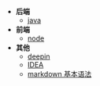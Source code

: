 - **后端**
  - [java](backend/java/_sidebar.md)
- **前端**
  - [node](/frontend/node/_sidebar.md)
- **其他**
  - [deepin](others/deepin/_sidebar.md)
  - [IDEA](others/IDEA.md)
  - [markdown 基本语法](others/markdown基本语法.md)

